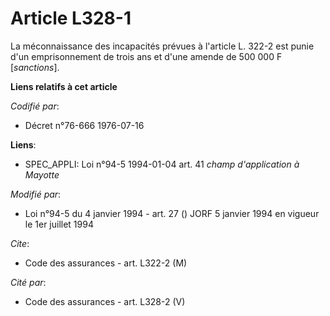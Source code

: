 # Article L328-1

La méconnaissance des incapacités prévues à l'article L. 322-2 est punie d'un emprisonnement de trois ans et d'une amende de
500 000 F [*sanctions*].

**Liens relatifs à cet article**

_Codifié par_:

  - Décret n°76-666 1976-07-16

**Liens**:

  - SPEC_APPLI: Loi n°94-5 1994-01-04 art. 41 *champ d'application à Mayotte*

_Modifié par_:

  - Loi n°94-5 du 4 janvier 1994 - art. 27 () JORF 5 janvier 1994 en vigueur le 1er juillet 1994

_Cite_:

  - Code des assurances - art. L322-2 (M)

_Cité par_:

  - Code des assurances - art. L328-2 (V)
